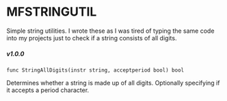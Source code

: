 # MFSTRINGUTIL

Simple string utilities.  I wrote these as I was tired of typing the same code into my projects just to check 
if a string consists of all digits.

##### v1.0.0

`func StringAllDigits(instr string, acceptperiod bool) bool`

Determines whether a string is made up of all digits.  Optionally specifying if it accepts a period character.